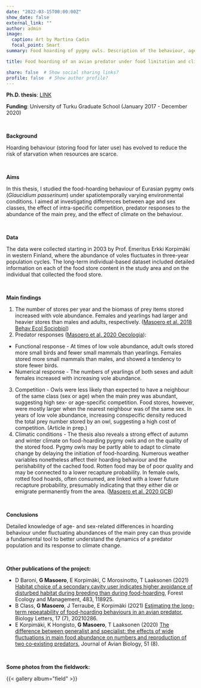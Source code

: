 ```yaml
---
date: "2022-03-15T00:00:00Z"
show_date: false
external_link: ""
author: admin
image: 
  caption: Art by Martina Cadin
  focal_point: Smart
summary: Food hoarding of pygmy owls. Description of the behaviour, age and sex differences, changes in relation to the main prey abundance and effects of weather conditions.

title: Food hoarding of an avian predator under food limitation and climate change

share: false  # Show social sharing links?
profile: false  # Show author profile?
---
```




__Ph.D. thesis__: <a href="https://www.utupub.fi/handle/10024/150424 " target="_blank" rel="noopener noreferrer">LINK </a>



__Funding__: University of Turku Graduate School (January 2017 - December 2020)

<p>&nbsp;</p>

__Background__

Hoarding behaviour (storing food for later use) has evolved to reduce the risk of starvation when resources are scarce.

<p>&nbsp;</p>

__Aims__ 

In this thesis, I studied the food-hoarding behaviour of Eurasian pygmy owls (_Glaucidium passerinum_) under spatiotemporally varying environmental conditions. I aimed at investigating differences between age and sex classes, the effect of intra-specific competition, predator responses to the abundance of the main prey, and the effect of climate on the behaviour. 

<p>&nbsp;</p>

__Data__ 

The data were collected starting in 2003 by Prof. Emeritus Erkki Korpimäki in western Finland, where the abundance of voles fluctuates in three-year population cycles. The long-term individual-based dataset included detailed information on each of the food store content in the study area and on the individual that collected the food store.

<p>&nbsp;</p>

__Main findings__ 

1. The number of stores per year and the biomass of prey items stored increased with vole abundance. Females and yearlings had larger and heavier stores than males and adults, respectively. (<a href="https://link.springer.com/article/10.1007/s00265-018-2571-x" target="_blank" rel="noopener noreferrer">Masoero et al. 2018 Behav Ecol Sociobiol</a>)
2. Predator responses (<a href="https://link.springer.com/article/10.1007/s00442-020-04607-x" target="_blank" rel="noopener noreferrer">Masoero et al. 2020 Oecologia</a>):
- Functional response - At times of low vole abundance, adult owls stored more small birds and fewer small mammals than yearlings. Females stored more small mammals than males, and showed a tendency to store fewer birds.
- Numerical response - The numbers of yearlings of both sexes and adult females increased with increasing vole abundance.
3. Competition - Owls were less likely than expected to have a neighbour of the same class (sex or age) when the main prey was abundant, suggesting high sex- or age-specific competition. Food stores, however, were mostly larger when the nearest neighbour was of the same sex. In years of low vole abundance, increasing conspecific density reduced the total prey number stored by an owl, suggesting a high cost of competition. (Article in prep.)
4. Climatic conditions - The thesis also reveals a strong effect of autumn and winter climate on food-hoarding pygmy owls and on the quality of the stored food. Pygmy owls may be partly able to adapt to climate change by delaying the initiation of food-hoarding. Numerous weather variables nonetheless affect their hoarding behaviour and the perishability of the cached food. Rotten food may be of poor quality and may be connected to a lower recapture probability. In female owls, rotted food hoards, often consumed, are linked with a lower future recapture probability, presumably indicating that they either die or emigrate permanently from the area. (<a href="https://onlinelibrary.wiley.com/doi/10.1111/gcb.15250" target="_blank" rel="noopener noreferrer">Masoero et al. 2020 GCB</a>)

<p>&nbsp;</p>

__Conclusions__ 

Detailed knowledge of age- and sex-related differences in hoarding behaviour under fluctuating abundances of the main prey can thus provide a fundamental tool to better understand the dynamics of a predator population and its response to climate change.

<p>&nbsp;</p>

__Other publications of the project:__
- D Baroni, __G Masoero__, E Korpimäki, C Morosinotto, T Laaksonen (2021) <a href="https://www.sciencedirect.com/science/article/pii/S0378112721000141" target="_blank" rel="noopener noreferrer"> Habitat choice of a secondary cavity user indicates higher avoidance of disturbed habitat during breeding than during food-hoarding</a>, Forest Ecology and Management, 483, 118925.
- B Class, __G Masoero__, J Terraube, E Korpimäki (2021) <a href="https://royalsocietypublishing.org/doi/abs/10.1098/rsbl.2021.0286" target="_blank" rel="noopener noreferrer"> Estimating the long-term repeatability of food-hoarding behaviours in an avian predator</a>, Biology Letters, 17 (7), 20210286.
- E Korpimäki, K Hongisto, __G Masoero__, T Laaksonen (2020) <a href="https://onlinelibrary.wiley.com/doi/full/10.1111/jav.02508" target="_blank" rel="noopener noreferrer"> The difference between generalist and specialist: the effects of wide fluctuations in main food abundance on numbers and reproduction of two co‐existing predators</a>, Journal of Avian Biology, 51 (8).


<p>&nbsp;</p>

__Some photos from the fieldwork:__

{{< gallery album="field" >}}